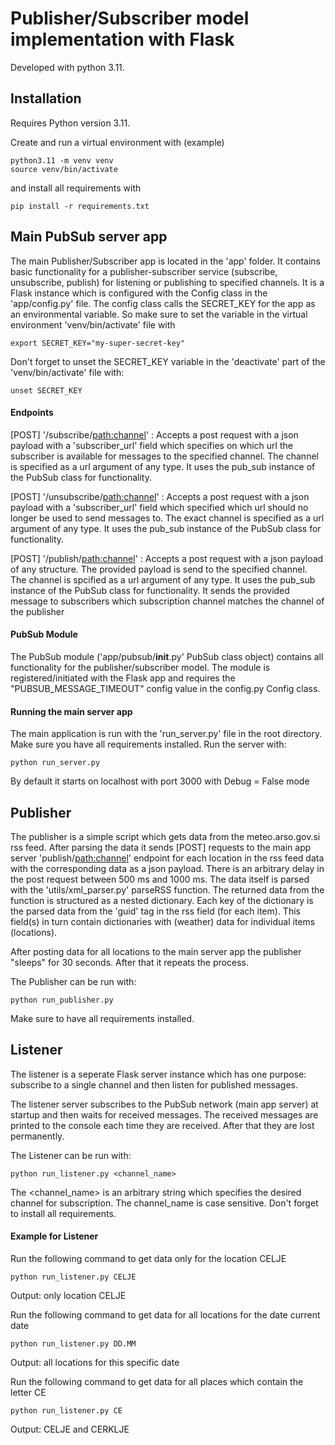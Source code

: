 # Publisher/Subscriber model implementation with Flask
Developed with python 3.11.

## Installation
Requires Python version 3.11.

Create and run a virtual environment with (example)
```
python3.11 -m venv venv
source venv/bin/activate
```
and install all requirements with
```
pip install -r requirements.txt
```

## Main PubSub server app
The main Publisher/Subscriber app is located in the 'app' folder.
It contains basic functionality for a publisher-subscriber service
(subscribe, unsubscribe, publish) for listening or publishing to
specified channels.
It is a Flask instance which is configured with the Config class in the
'app/config.py' file. The config class calls the SECRET_KEY for the app
as an environmental variable. So make sure to set the variable in the
virtual environment 'venv/bin/activate' file with
```
export SECRET_KEY="my-super-secret-key"
```

Don't forget to unset the SECRET_KEY variable in the 'deactivate' part of the
'venv/bin/activate' file with:
```
unset SECRET_KEY
```

#### Endpoints
[POST] '/subscribe/<path:channel>' : Accepts a post request with a json payload
                                    with a 'subscriber_url' field which specifies on which
                                    url the subscriber is available for messages to the specified
                                    channel. The channel is specified as a url argument of any type.
                                    It uses the pub_sub instance of the PubSub class for functionality.

[POST] '/unsubscribe/<path:channel>' : Accepts a post request with a json payload with a 'subscriber_url'
                                        field which specified which url should no longer be used to send messages to.
                                        The exact channel is specified as a url argument of any type.
                                        It uses the pub_sub instance of the PubSub class for functionality.

[POST] '/publish/<path:channel>' : Accepts a post request with a json payload of any structure. The provided 
                                    payload is send to the specified channel. The channel is spcified as a url
                                    argument of any type.
                                    It uses the pub_sub instance of the PubSub class for functionality.
                                    It sends the provided message to subscribers which subscription channel
                                    matches the channel of the publisher

#### PubSub Module
The PubSub module ('app/pubsub/__init__.py' PubSub class object) contains all functionality for the publisher/subscriber model.
The module is registered/initiated with the Flask app and requires the "PUBSUB_MESSAGE_TIMEOUT" config value in the config.py
Config class.

#### Running the main server app
The main application is run with the 'run_server.py' file in the root directory. Make sure you have all requirements installed.
Run the server with:
```
python run_server.py
```
By default it starts on localhost with port 3000 with Debug = False mode


## Publisher
The publisher is a simple script which gets data from the meteo.arso.gov.si rss feed. After parsing the data
it sends [POST] requests to the main app server 'publish/<path:channel>' endpoint for each location in the rss feed data
with the corresponding data as a json payload. There is an arbitrary delay in the post request between 500 ms and 1000 ms.
The data itself is parsed with the 'utils/xml_parser.py' parseRSS function. The returned data from the function is structured
as a nested dictionary. Each key of the dictionary is the parsed data from the 'guid' tag in the rss field (for each item).
This field(s) in turn contain dictionaries with (weather) data for individual items (locations).

After posting data for all locations to the main server app the publisher "sleeps" for 30 seconds. After that it repeats the
process.

The Publisher can be run with:
```
python run_publisher.py
```
Make sure to have all requirements installed.

## Listener
The listener is a seperate Flask server instance which has one purpose: subscribe to a single channel
and then listen for published messages.

The listener server subscribes to the PubSub network (main app server) at startup and then waits for received messages.
The received messages are printed to the console each time they are received. After that they are lost permanently.

The Listener can be run with:
```
python run_listener.py <channel_name>
```

The <channel_name> is an arbitrary string which specifies the desired channel for subscription.
The channel_name is case sensitive.
Don't forget to install all requirements.
#### Example for Listener
Run the following command to get data only for the location CELJE
```
python run_listener.py CELJE
```
Output: only location CELJE

Run the following command to get data for all locations for the date current date
```
python run_listener.py DD.MM
```
Output: all locations for this specific date

Run the following command to get data for all places which contain the letter CE
```
python run_listener.py CE
```
Output: CELJE and CERKLJE
